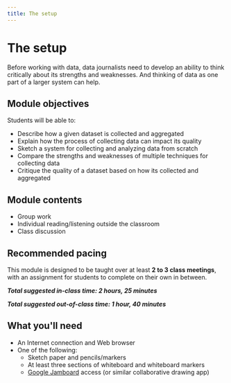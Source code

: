 ```yaml
---
title: The setup
---
```


# The setup

Before working with data, data journalists need to develop an ability to think critically about its strengths and weaknesses. And thinking of data as one part of a larger system can help.

## Module objectives

Students will be able to:

* Describe how a given dataset is collected and aggregated
* Explain how the process of collecting data can impact its quality 
* Sketch a system for collecting and analyzing data from scratch
* Compare the strengths and weaknesses of multiple techniques for collecting data
* Critique the quality of a dataset based on how its collected and aggregated

## Module contents

* Group work
* Individual reading/listening outside the classroom
* Class discussion

## Recommended pacing

This module is designed to be taught over at least **2 to 3 class meetings**, with an assignment for students to complete on their own in between.

***Total suggested in-class time: 2 hours, 25 minutes***

***Total suggested out-of-class time: 1 hour, 40 minutes***

## What you'll need

* An Internet connection and Web browser
* One of the following:
	* Sketch paper and pencils/markers
	* At least three sections of whiteboard and whiteboard markers
	* [Google Jamboard](https://jamboard.google.com/) access (or similar collaborative drawing app)

